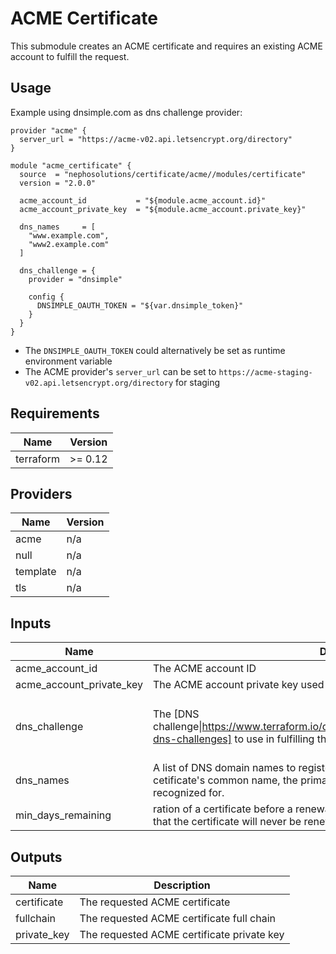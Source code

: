 # ACME Certificate

This submodule creates an ACME certificate and requires an existing ACME account to fulfill the request.

## Usage

Example using dnsimple.com as dns challenge provider:

```hcl
provider "acme" {
  server_url = "https://acme-v02.api.letsencrypt.org/directory"
}

module "acme_certificate" {
  source  = "nephosolutions/certificate/acme//modules/certificate"
  version = "2.0.0"

  acme_account_id           = "${module.acme_account.id}"
  acme_account_private_key  = "${module.acme_account.private_key}"

  dns_names     = [
    "www.example.com",
    "www2.example.com"
  ]

  dns_challenge = {
    provider = "dnsimple"

    config {
      DNSIMPLE_OAUTH_TOKEN = "${var.dnsimple_token}"
    }
  }
}
```

* The `DNSIMPLE_OAUTH_TOKEN` could alternatively be set as runtime environment variable
* The ACME provider's `server_url` can be set to `https://acme-staging-v02.api.letsencrypt.org/directory` for staging

<!-- BEGINNING OF PRE-COMMIT-TERRAFORM DOCS HOOK -->
## Requirements

| Name | Version |
|------|---------|
| terraform | >= 0.12 |

## Providers

| Name | Version |
|------|---------|
| acme | n/a |
| null | n/a |
| template | n/a |
| tls | n/a |

## Inputs

| Name | Description | Type | Default | Required |
|------|-------------|------|---------|:--------:|
| acme\_account\_id | The ACME account ID | `any` | n/a | yes |
| acme\_account\_private\_key | The ACME account private key used to request the certificate. | `any` | n/a | yes |
| dns\_challenge | The [DNS challenge\|https://www.terraform.io/docs/providers/acme/r/certificate.html#using-dns-challenges] to use in fulfilling the request. | <pre>object({<br>    config   = map(string)<br>    provider = string<br>  })</pre> | n/a | yes |
| dns\_names | A list of DNS domain names to register the certificate for. The fist one is the cetificate's common name, the primary domain that the certificate will be recognized for. | `list(string)` | n/a | yes |
| min\_days\_remaining | ration of a certificate before a renewal is attempted. A value of less than 0 means that the certificate will never be renewed. | `number` | `30` | no |

## Outputs

| Name | Description |
|------|-------------|
| certificate | The requested ACME certificate |
| fullchain | The requested ACME certificate full chain |
| private\_key | The requested ACME certificate private key |

<!-- END OF PRE-COMMIT-TERRAFORM DOCS HOOK -->

[1]: https://www.terraform.io/docs/providers/acme/r/certificate.html#using-dns-challenges
